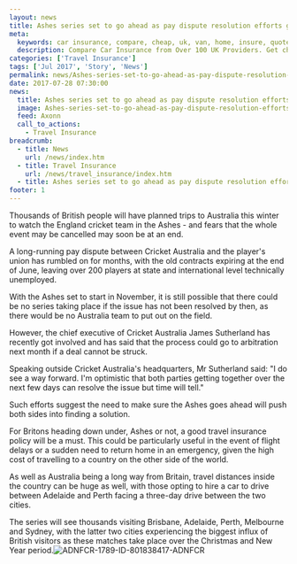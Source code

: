 ```yaml
---
layout: news
title: Ashes series set to go ahead as pay dispute resolution efforts grow - Quotezone.co.uk
meta:
  keywords: car insurance, compare, cheap, uk, van, home, insure, quotes, online, comparison, bike, loans, life
  description: Compare Car Insurance from Over 100 UK Providers. Get cheap quotes online now using our fast, free, secure comparison site
categories: ['Travel Insurance']
tags: ['Jul 2017', 'Story', 'News']
permalink: news/Ashes-series-set-to-go-ahead-as-pay-dispute-resolution-efforts-grow.htm
date: 2017-07-28 07:30:00
news:
  title: Ashes series set to go ahead as pay dispute resolution efforts grow
  image: Ashes-series-set-to-go-ahead-as-pay-dispute-resolution-efforts-grow
  feed: Axonn
  call_to_actions:
    - Travel Insurance
breadcrumb:
  - title: News
    url: /news/index.htm
  - title: Travel Insurance
    url: /news/travel_insurance/index.htm
  - title: Ashes series set to go ahead as pay dispute resolution efforts grow
footer: 1
---
```


Thousands of British people will have planned trips to Australia this winter to watch the England cricket team in the Ashes - and fears that the whole event may be cancelled may soon be at an end.

A long-running pay dispute between Cricket Australia and the player&#39;s union has rumbled on for months, with the old contracts expiring at the end of June, leaving over 200 players at state and international level technically unemployed.

With the Ashes set to start in November, it is still possible that there could be no series taking place if the issue has not been resolved by then, as there would be no Australia team to put out on the field.

However, the chief executive of Cricket Australia James Sutherland has recently got involved and has said that the process could go to arbitration next month if a deal cannot be struck.

Speaking outside Cricket Australia&#39;s headquarters, Mr Sutherland said: &quot;I do see a way forward. I&#39;m optimistic that both parties getting together over the next few days can resolve the issue but time will tell.&quot;

Such efforts suggest the need to make sure the Ashes goes ahead will push both sides into finding a solution.

For Britons heading down under, Ashes or not, a good travel insurance policy will be a must. This could be particularly useful in the event of flight delays or a sudden need to return home in an emergency, given the high cost of travelling to a country on the other side of the world.

As well as Australia being a long way from Britain, travel distances inside the country can be huge as well, with those opting to hire a car to drive between Adelaide and Perth facing a three-day drive between the two cities.&nbsp;

The series will see thousands visiting Brisbane, Adelaide, Perth, Melbourne and Sydney, with the latter two cities experiencing the biggest influx of British visitors as these matches take place over the Christmas and New Year period.<img alt="ADNFCR-1789-ID-801838417-ADNFCR" src="http://feeds.directnews.co.uk/feedtrack/justcopyright.gif?feedid=1789&itemid=801838417" />